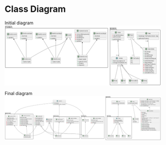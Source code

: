 # Class Diagram
Initial diagram
![initial class diagram](initialclass.png)


Final diagram
![final class diagram](finalclass.png)
